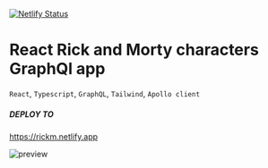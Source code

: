 [![Netlify Status](https://api.netlify.com/api/v1/badges/2b3d5716-a1a6-4cae-871e-b18cb8dc04f8/deploy-status)](https://app.netlify.com/sites/rickm/deploys)

# React Rick and Morty characters GraphQl app

`React`, `Typescript`, `GraphQL`, `Tailwind`, `Apollo client`

##### DEPLOY TO

https://rickm.netlify.app

![preview](https://user-images.githubusercontent.com/70297692/201548931-3d4ad7ce-792b-4107-8406-051b098abc6c.png)
